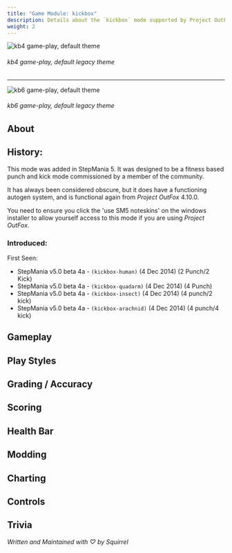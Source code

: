 ```yaml
---
title: "Game Module: kickbox"
description: Details about the `kickbox` mode supported by Project OutFox.
weight: 2
---
```


![kb4 game-play, default theme](/user-guide/kb4gameplayold.png)
###### kb4 game-play, default legacy theme

---

![kb6 game-play, default theme](/user-guide/kb6gameplayold.png)
###### kb6 game-play, default legacy theme




## About

## History:

This mode was added in StepMania 5. It was designed to be a fitness based punch and kick mode commissioned by a member of the community.

It has always been considered obscure, but it does have a functioning autogen system, and is functional again from _Project OutFox_ 4.10.0. 

You need to ensure you click the 'use SM5 noteskins' on the windows installer to allow yourself access to this mode if you are using _Project OutFox_.

### Introduced:

First Seen:
 * StepMania v5.0 beta 4a - ``(kickbox-human)`` (4 Dec 2014) (2 Punch/2 Kick)
 * StepMania v5.0 beta 4a - ``(kickbox-quadarm)`` (4 Dec 2014) (4 Punch)
 * StepMania v5.0 beta 4a - ``(kickbox-insect)`` (4 Dec 2014) (4 punch/2 kick)
 * StepMania v5.0 beta 4a - ``(kickbox-arachnid)`` (4 Dec 2014) (4 punch/4 kick)

## Gameplay

## Play Styles

## Grading / Accuracy

## Scoring

## Health Bar

## Modding

## Charting

## Controls

## Trivia

_Written and Maintained with ♡ by Squirrel_